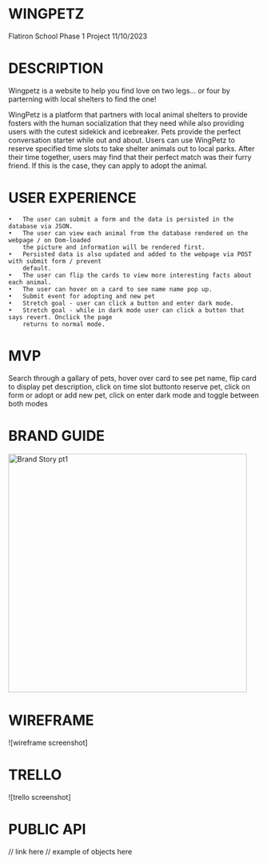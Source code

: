 # WINGPETZ

Flatiron School
Phase 1 Project 
11/10/2023

# DESCRIPTION

Wingpetz is a website to help you find love on two legs... or four by parterning with local shelters to find the one!

WingPetz is a platform that partners with local animal shelters to provide fosters with the human socialization that they need while also providing users with the cutest sidekick and icebreaker. Pets provide the perfect conversation starter while out and about. Users can use WingPetz to reserve specified time slots to take shelter animals out to local parks. After their time together, users may find that their perfect match was their furry friend. If this is the case, they can apply to adopt the animal.


# USER EXPERIENCE

	•	The user can submit a form and the data is persisted in the database via JSON.
	•	The user can view each animal from the database rendered on the webpage / on Dom-loaded
        the picture and information will be rendered first.
	•	Persisted data is also updated and added to the webpage via POST with submit form / prevent
        default.
	•	The user can flip the cards to view more interesting facts about each animal.
	•	The user can hover on a card to see name name pop up.
    •   Submit event for adopting and new pet
	•	Stretch goal - user can click a button and enter dark mode.
	•	Stretch goal - while in dark mode user can click a button that says revert. Onclick the page
        returns to normal mode.
	

# MVP
Search through a gallary of pets, hover over card to see pet name,
flip card to display pet description, click on time slot buttonto reserve pet,
click on form or adopt or add new pet, click on enter dark mode and toggle between both modes


# BRAND GUIDE
<img width="477" alt="Brand Story pt1" src="https://github.com/DorahelyS/Phase_1_Project/assets/142290529/bdd88c8a-56a0-4c93-9205-fcfe64488dff">


# WIREFRAME
![wireframe screenshot]



# TRELLO
![trello screenshot]


# PUBLIC API
// link here
// example of objects here 






